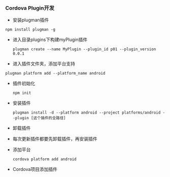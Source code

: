 ### Cordova Plugin开发

-   安装plugman插件

     

  ```
  npm install plugman -g
  ```

- 进入目录plugins下构建myPlugin插件

  ```
  plugman create --name MyPlugin --plugin_id p01 --plugin_version 0.0.1
  ```

- 进入插件文件夹，添加平台支持

```
plugman platform add --platform_name android
```

- 插件初始化

  ```
  npm init	
  ```

- 安装插件

  ```
  plugman install -d --platform android --project platforms/android --plugin [这个插件的全路径]
  ```

- 卸载插件

- 每次更新插件都要先卸载插件，再安装插件

- 添加平台 

  ```
  cordova platform add android
  ```

- Cordova项目添加插件